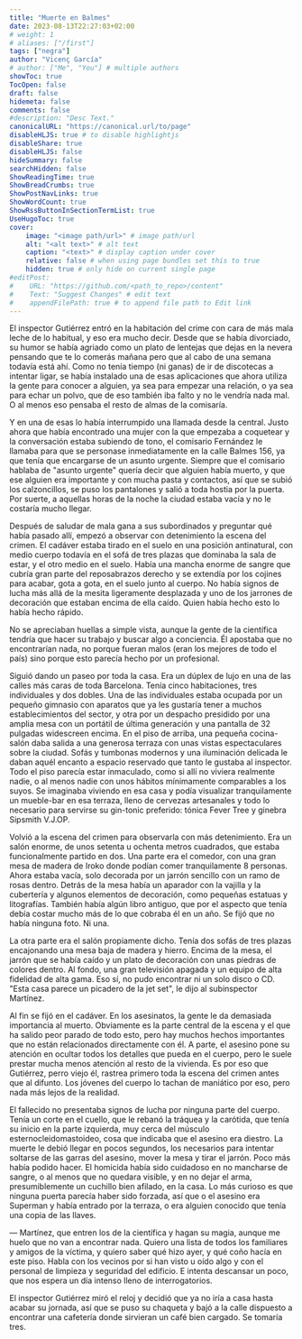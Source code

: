 ```yaml
---
title: "Muerte en Balmes"
date: 2023-08-13T22:27:03+02:00
# weight: 1
# aliases: ["/first"]
tags: ["negra"]
author: "Vicenç García"
# author: ["Me", "You"] # multiple authors
showToc: true
TocOpen: false
draft: false
hidemeta: false
comments: false
#description: "Desc Text."
canonicalURL: "https://canonical.url/to/page"
disableHLJS: true # to disable highlightjs
disableShare: true
disableHLJS: false
hideSummary: false
searchHidden: false
ShowReadingTime: true
ShowBreadCrumbs: true
ShowPostNavLinks: true
ShowWordCount: true
ShowRssButtonInSectionTermList: true
UseHugoToc: true
cover:
    image: "<image path/url>" # image path/url
    alt: "<alt text>" # alt text
    caption: "<text>" # display caption under cover
    relative: false # when using page bundles set this to true
    hidden: true # only hide on current single page
#editPost:
#    URL: "https://github.com/<path_to_repo>/content"
#    Text: "Suggest Changes" # edit text
#    appendFilePath: true # to append file path to Edit link
---
```


El inspector Gutiérrez entró en la habitación del crime con cara de más mala leche de lo habitual, y eso era mucho decir. Desde que se había divorciado, su humor se había agriado como un plato de lentejas que dejas en la nevera pensando que te lo comerás mañana pero que al cabo de una semana todavía está ahí. Como no tenía tiempo (ni ganas) de ir de discotecas a intentar ligar, se había instalado una de esas aplicaciones que ahora utiliza la gente para conocer a alguien, ya sea para empezar una relación, o ya sea para echar un polvo, que de eso también iba falto y no le vendría nada mal. O al menos eso pensaba el resto de almas de la comisaría.

Y en una de esas lo había interrumpido una llamada desde la central. Justo ahora que había encontrado una mujer con la que empezaba a coquetear y la conversación estaba subiendo de tono, el comisario Fernández le llamaba para que se personase inmediatamente en la calle Balmes 156, ya que tenía que encargarse de un asunto urgente. Siempre que el comisario hablaba de "asunto urgente" quería decir que alguien había muerto, y que ese alguien era importante y con mucha pasta y contactos, así que se subió los calzoncillos, se puso los pantalones y salió a toda hostia por la puerta. Por suerte, a aquellas horas de la noche la ciudad estaba vacía y no le costaría mucho llegar.

Después de saludar de mala gana a sus subordinados y preguntar qué había pasado allí, empezó a observar con detenimiento la escena del crimen. El cadáver estaba tirado en el suelo en una posición antinatural, con medio cuerpo todavía en el sofá de tres plazas que dominaba la sala de estar, y el otro medio en el suelo. Había una mancha enorme de sangre que cubría gran parte del reposabrazos derecho y se extendía por los cojines para acabar, gota a gota, en el suelo junto al cuerpo. No había signos de lucha más allá de la mesita ligeramente desplazada y uno de los jarrones de decoración que estaban encima de ella caído. Quien había hecho esto lo había hecho rápido.

No se apreciaban huellas a simple vista, aunque la gente de la científica tendría que hacer su trabajo y buscar algo a conciencia. Él apostaba que no encontrarían nada, no porque fueran malos (eran los mejores de todo el país) sino porque esto parecía hecho por un profesional.

Siguió dando un paseo por toda la casa. Era un dúplex de lujo en una de las calles más caras de toda Barcelona. Tenía cinco habitaciones, tres individuales y dos dobles. Una de las individuales estaba ocupada por un pequeño gimnasio con aparatos que ya les gustaría tener a muchos establecimientos del sector, y otra por un despacho presidido por una amplia mesa con un portátil de última generación y una pantalla de 32 pulgadas widescreen encima. En el piso de arriba, una pequeña cocina-salón daba salida a una generosa terraza con unas vistas espectaculares sobre la ciudad. Sofás y tumbonas modernos y una iluminación delicada le daban aquél encanto a espacio reservado que tanto le gustaba al inspector. Todo el piso parecía estar inmaculado, como si allí no viviera realmente nadie, o al menos nadie con unos hábitos mínimamente comparables a los suyos. Se imaginaba viviendo en esa casa y podía visualizar tranquilamente un mueble-bar en esa terraza, lleno de cervezas artesanales y todo lo necesario para servirse su gin-tonic preferido: tónica Fever Tree y ginebra Sipsmith V.J.OP.

Volvió a la escena del crimen para observarla con más detenimiento. Era un salón enorme, de unos setenta u ochenta metros cuadrados, que estaba funcionalmente partido en dos. Una parte era el comedor, con una gran mesa de madera de Iroko donde podían comer tranquilamente 8 personas. Ahora estaba vacía, solo decorada por un jarrón sencillo con un ramo de rosas dentro. Detrás de la mesa había un aparador con la vajilla y la cubertería y algunos elementos de decoración, como pequeñas estatuas y litografías. También había algún libro antiguo, que por el aspecto que tenía debía costar mucho más de lo que cobraba él en un año. Se fijó que no había ninguna foto. Ni una.

La otra parte era el salón propiamente dicho. Tenía dos sofás de tres plazas encajonando una mesa baja de madera y hierro. Encima de la mesa, el jarrón que se había caído y un plato de decoración con unas piedras de colores dentro. Al fondo, una gran televisión apagada y un equipo de alta fidelidad de alta gama. Eso sí, no pudo encontrar ni un solo disco o CD. "Esta casa parece un picadero de la jet set", le dijo al subinspector Martínez.

Al fin se fijó en el cadáver. En los asesinatos, la gente le da demasiada importancia al muerto. Obviamente es la parte central de la escena y el que ha salido peor parado de todo esto, pero hay muchos hechos importantes que no están relacionados directamente con él. A parte, el asesino pone su atención en ocultar todos los detalles que pueda en el cuerpo, pero le suele prestar mucha menos atención al resto de la vivienda. Es por eso que Gutiérrez, perro viejo él, rastrea primero toda la escena del crimen antes que al difunto. Los jóvenes del cuerpo lo tachan de maniático por eso, pero nada más lejos de la realidad.

El fallecido no presentaba signos de lucha por ninguna parte del cuerpo. Tenía un corte en el cuello, que le rebanó la tráquea y la carótida, que tenía su inicio en la parte izquierda, muy cerca del músculo esternocleidomastoideo, cosa que indicaba que el asesino era diestro. La muerte le debió llegar en pocos segundos, los necesarios para intentar soltarse de las garras del asesino, mover la mesa y tirar el jarrón. Poco más había podido hacer. El homicida había sido cuidadoso en no mancharse de sangre, o al menos que no quedara visible, y en no dejar el arma, presumiblemente un cuchillo bien afilado, en la casa. Lo más curioso es que ninguna puerta parecía haber sido forzada, así que o el asesino era Superman y había entrado por la terraza, o era alguien conocido que tenía una copia de las llaves.

— Martínez, que entren los de la científica y hagan su magia, aunque me huelo que no van a encontrar nada. Quiero una lista de todos los familiares y amigos de la víctima, y quiero saber qué hizo ayer, y qué coño hacía en este piso. Habla con los vecinos por si han visto u oído algo y con el personal de limpieza y seguridad del edificio. E intenta descansar un poco, que nos espera un día intenso lleno de interrogatorios.

El inspector Gutiérrez miró el reloj y decidió que ya no iría a casa hasta acabar su jornada, así que se puso su chaqueta y bajó a la calle dispuesto a encontrar una cafetería donde sirvieran un café bien cargado. Se tomaría tres.
